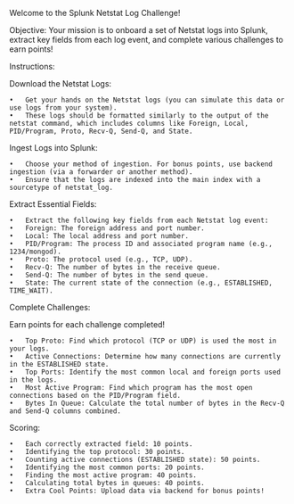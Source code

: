 Welcome to the Splunk Netstat Log Challenge!

Objective: Your mission is to onboard a set of Netstat logs into Splunk, extract key fields from each log event, and complete various challenges to earn points!

Instructions:

Download the Netstat Logs:

	•	Get your hands on the Netstat logs (you can simulate this data or use logs from your system).
	•	These logs should be formatted similarly to the output of the netstat command, which includes columns like Foreign, Local, PID/Program, Proto, Recv-Q, Send-Q, and State.

Ingest Logs into Splunk:

	•	Choose your method of ingestion. For bonus points, use backend ingestion (via a forwarder or another method).
	•	Ensure that the logs are indexed into the main index with a sourcetype of netstat_log.

Extract Essential Fields:

	•	Extract the following key fields from each Netstat log event:
	•	Foreign: The foreign address and port number.
	•	Local: The local address and port number.
	•	PID/Program: The process ID and associated program name (e.g., 1234/mongod).
	•	Proto: The protocol used (e.g., TCP, UDP).
	•	Recv-Q: The number of bytes in the receive queue.
	•	Send-Q: The number of bytes in the send queue.
	•	State: The current state of the connection (e.g., ESTABLISHED, TIME_WAIT).

Complete Challenges:

Earn points for each challenge completed!

	•	Top Proto: Find which protocol (TCP or UDP) is used the most in your logs.
	•	Active Connections: Determine how many connections are currently in the ESTABLISHED state.
	•	Top Ports: Identify the most common local and foreign ports used in the logs.
	•	Most Active Program: Find which program has the most open connections based on the PID/Program field.
	•	Bytes In Queue: Calculate the total number of bytes in the Recv-Q and Send-Q columns combined.

Scoring:

	•	Each correctly extracted field: 10 points.
	•	Identifying the top protocol: 30 points.
	•	Counting active connections (ESTABLISHED state): 50 points.
	•	Identifying the most common ports: 20 points.
	•	Finding the most active program: 40 points.
	•	Calculating total bytes in queues: 40 points.
	•	Extra Cool Points: Upload data via backend for bonus points!